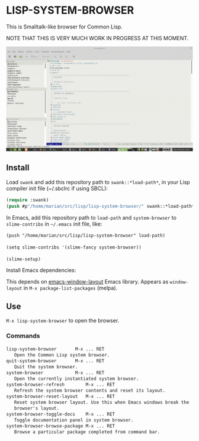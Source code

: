 # LISP-SYSTEM-BROWSER

This is Smalltalk-like browser for Common Lisp.

NOTE THAT THIS IS VERY MUCH WORK IN PROGRESS AT THIS MOMENT.

![lisp-system-browser](system-browser.gif "lisp-system-browser screenshot")

## Install

Load `swank` and add this repository path to `swank::*load-path*`, in your Lisp compiler init file (~/.sbclrc if using SBCL):

```lisp
(require :swank)
(push #p"/home/marian/src/lisp/lisp-system-browser/" swank::*load-path*)
```

In Emacs, add this repository path to `load-path` and `system-browser` to `slime-contribs` in `~/.emacs` init file, like:

```
(push "/home/marian/src/lisp/lisp-system-browser" load-path)

(setq slime-contribs '(slime-fancy system-browser))

(slime-setup)
```

Install Emacs dependencies:

This depends on [emacs-window-layout](https://github.com/kiwanami/emacs-window-layout) Emacs library. Appears as `window-layout` in `M-x package-list-packages` (melpa).

## Use

`M-x lisp-system-browser` to open the browser.

### Commands

```
lisp-system-browser	      M-x ... RET
   Open the Common Lisp system browser.
quit-system-browser	      M-x ... RET
   Quit the system browser.
system-browser		      M-x ... RET
   Open the currently instantiated system browser.
system-browser-refresh	      M-x ... RET
   Refresh the system browser contents and reset its layout.
system-browser-reset-layout   M-x ... RET
   Reset system browser layout. Use this when Emacs windows break the
   browser's layout.
system-browser-toggle-docs    M-x ... RET
   Toggle documentation panel in system browser.
system-browser-browse-package M-x ... RET
   Browse a particular package completed from command bar.
```
